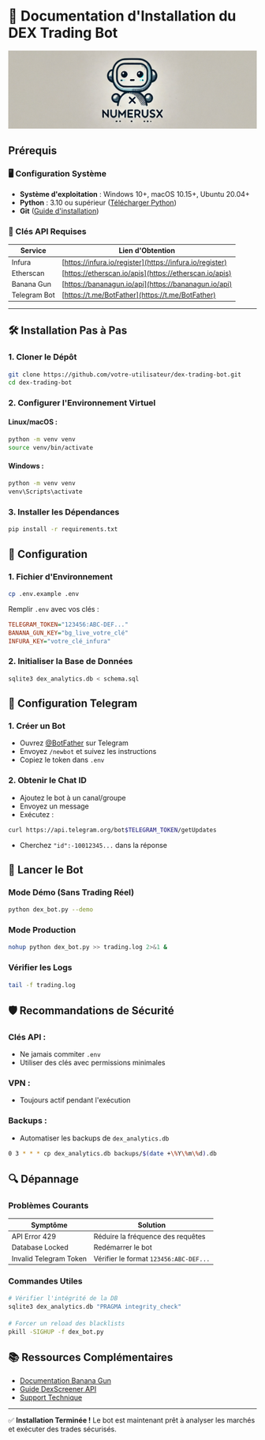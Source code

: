 # 📘 Documentation d'Installation du DEX Trading Bot

![Logo](logo.jpg)

## Prérequis

### 🖥️ Configuration Système
- **Système d'exploitation** : Windows 10+, macOS 10.15+, Ubuntu 20.04+
- **Python** : 3.10 ou supérieur ([Télécharger Python](https://www.python.org/downloads/))
- **Git** ([Guide d'installation](https://git-scm.com/book/fr/v2/D%C3%A9marrage-rapide-Installation-de-Git))

### 🔑 Clés API Requises

| Service      | Lien d'Obtention |
|-------------|------------------|
| Infura      | [https://infura.io/register](https://infura.io/register) |
| Etherscan   | [https://etherscan.io/apis](https://etherscan.io/apis) |
| Banana Gun  | [https://bananagun.io/api](https://bananagun.io/api) |
| Telegram Bot | [https://t.me/BotFather](https://t.me/BotFather) |

---

## 🛠 Installation Pas à Pas

### 1. Cloner le Dépôt

```bash
git clone https://github.com/votre-utilisateur/dex-trading-bot.git
cd dex-trading-bot
```

### 2. Configurer l'Environnement Virtuel

#### Linux/macOS :

```bash
python -m venv venv
source venv/bin/activate
```

#### Windows :

```cmd
python -m venv venv
venv\Scripts\activate
```

### 3. Installer les Dépendances

```bash
pip install -r requirements.txt
```

## 🔧 Configuration

### 1. Fichier d'Environnement

```bash
cp .env.example .env
```

Remplir `.env` avec vos clés :

```ini
TELEGRAM_TOKEN="123456:ABC-DEF..."
BANANA_GUN_KEY="bg_live_votre_clé"
INFURA_KEY="votre_clé_infura"
```

### 2. Initialiser la Base de Données

```bash
sqlite3 dex_analytics.db < schema.sql
```

## 🤖 Configuration Telegram

### 1. Créer un Bot

- Ouvrez [@BotFather](https://t.me/BotFather) sur Telegram
- Envoyez `/newbot` et suivez les instructions
- Copiez le token dans `.env`

### 2. Obtenir le Chat ID

- Ajoutez le bot à un canal/groupe
- Envoyez un message
- Exécutez :

```bash
curl https://api.telegram.org/bot$TELEGRAM_TOKEN/getUpdates
```

- Cherchez `"id":-10012345...` dans la réponse

## 🚀 Lancer le Bot

### Mode Démo (Sans Trading Réel)

```bash
python dex_bot.py --demo
```

### Mode Production

```bash
nohup python dex_bot.py >> trading.log 2>&1 &
```

### Vérifier les Logs

```bash
tail -f trading.log
```

## 🛡️ Recommandations de Sécurité

### Clés API :
- Ne jamais commiter `.env`
- Utiliser des clés avec permissions minimales

### VPN :
- Toujours actif pendant l'exécution

### Backups :
- Automatiser les backups de `dex_analytics.db`

```bash
0 3 * * * cp dex_analytics.db backups/$(date +\%Y\%m\%d).db
```

## 🔍 Dépannage

### Problèmes Courants

| Symptôme                  | Solution |
|---------------------------|----------|
| API Error 429             | Réduire la fréquence des requêtes |
| Database Locked           | Redémarrer le bot |
| Invalid Telegram Token    | Vérifier le format `123456:ABC-DEF...` |

### Commandes Utiles

```bash
# Vérifier l'intégrité de la DB
sqlite3 dex_analytics.db "PRAGMA integrity_check"

# Forcer un reload des blacklists
pkill -SIGHUP -f dex_bot.py
```

## 📚 Ressources Complémentaires

- [Documentation Banana Gun](https://bananagun.io/docs)
- [Guide DexScreener API](https://docs.dexscreener.com/)
- [Support Technique](https://support.dextradingbot.com)

---

✅ **Installation Terminée !** Le bot est maintenant prêt à analyser les marchés et exécuter des trades sécurisés.
